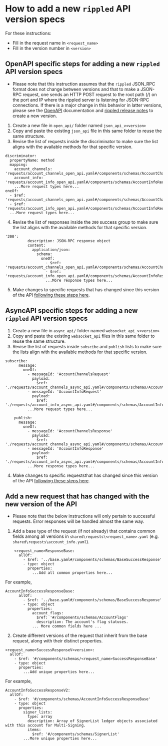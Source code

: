 # How to add a new `rippled` API version specs

For these instructions:

- Fill in the request name in `<request_name>`
- Fill in the version number in `<version>`

## OpenAPI specific steps for adding a new `rippled` API version specs

- Please note that this instruction assumes that the `rippled` JSON_RPC format does not change between versions and that to make a JSON-RPC request, one sends an HTTP POST request to the root path (/) on the port and IP where the rippled server is listening for JSON-RPC connections. If there is a major change in this behavior in latter versions, please see the [OpenAPI](https://www.openapis.org/) documentation and [rippled release notes](https://github.com/XRPLF/rippled/releases) to create a new version.

1. Create a new file in `open_api/` folder named `json_api_v<version>`
2. Copy and paste the existing `json_api` file in this same folder to reuse the same structure.
3. Revise the list of requests inside the discriminator to make sure the list aligns with the available methods for that specific version.

```
discriminator:
  propertyName: method
  mapping:
    account_channels: 'requests/account_channels_open_api.yaml#/components/schemas/AccountChannelsRequest'
    account_info: 'requests/account_info_open_api.yaml#/components/schemas/AccountInfoRequest'
    ...More request types here...
oneOf:
  - $ref: 'requests/account_channels_open_api.yaml#/components/schemas/AccountChannelsRequest'
  - $ref: 'requests/account_info_open_api.yaml#/components/schemas/AccountInfoRequest'
  ...More request types here...
```

4. Revise the list of responses inside the `200` success group to make sure the list aligns with the available methods for that specific version.

```
'200':
          description: JSON-RPC response object
          content:
            application/json:
              schema:
                oneOf:
                  - $ref: 'requests/account_channels_open_api.yaml#/components/schemas/AccountChannelsResponse'
                  - $ref: 'requests/account_info_open_api.yaml#/components/schemas/AccountInfoResponseV1'
                  ...More response types here...
```

5. Make changes to specific requests that has changed since this version of the API [following these steps here](#add-a-new-request-that-has-changed-with-the-new-version-of-the-api).

## AsyncAPI specific steps for adding a new `rippled` API version specs

1. Create a new file in `async_api/` folder named `websocket_api_v<version>`
2. Copy and paste the existing `websocket_api` files in this same folder to reuse the same structure.
3. Revise the list of requests inside `subscibe` and `publish` lists to make sure the lists align with the available methods for that specific version.

```
subscribe:
      message:
        oneOf:
          - messageId: 'AccountChannelsRequest'
            payload:
              $ref: './requests/account_channels_async_api.yaml#/components/schemas/AccountChannelsRequest'
          - messageId: 'AccountInfoRequest'
            payload:
              $ref: './requests/account_info_async_api.yaml#/components/schemas/AccountInfoRequest'
          ...More request types here...

    publish:
      message:
        oneOf:
          - messageId: 'AccountChannelsResponse'
            payload:
              $ref: './requests/account_channels_async_api.yaml#/components/schemas/AccountChannelsResponse'
          - messageId: 'AccountInfoResponse'
            payload:
              $ref: './requests/account_info_async_api.yaml#/components/schemas/AccountInfoResponseV1'
          ...More response types here...
```

4. Make changes to specific requeststhat has changed since this version of the API [following these steps here](./add-a-new-rippled-api-version.md#add-a-new-request-that-has-changed-with-the-new-version-of-the-api).

## Add a new request that has changed with the new version of the API

- Please note that the below instructions will only pertain to successful requests. Error responses will be handled almost the same way.

1. Add a base type of the request (if not already) that contains common fields among all versions in `shared\requests\<request_name>.yaml` (e.g. `shared\requests\account_info.yaml`).

```
    <request_name>ResponseBase:
      allOf:
        - $ref: '../base.yaml#/components/schemas/BaseSuccessResponse'
        - type: object
          properties:
            ...Add all common properties here...
```

For example,

```
AccountInfoSuccessResponseBase:
      allOf:
        - $ref: '../base.yaml#/components/schemas/BaseSuccessResponse'
        - type: object
          properties:
            account_flags:
              $ref: '#/components/schemas/AccountFlags'
              description: The account's flag statuses.
            ... More common fields here ...
```

2. Create different versions of the request that inherit from the base request, along with their distinct properties.

```
<request_name>SuccessResponseV<version>:
  allOf:
    - $ref: '#/components/schemas/<request_name>SuccessResponseBase'
    - type: object
      properties:
        ...Add unique properties here...
```

For example,

```
AccountInfoSuccessResponseV2:
  allOf:
    - $ref: '#/components/schemas/AccountInfoSuccessResponseBase'
    - type: object
      properties:
        signer_lists:
          type: array
          description: Array of SignerList ledger objects associated with this account for Multi-Signing.
          items:
            $ref: '#/components/schemas/SignerList'
        ...More unique properties here...
```
